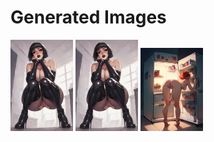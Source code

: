 # Generated Images



<img src="2025_10_26_01_thumb.webp" width="100"/> <img src="2025_10_26_02_thumb.webp" width="100"/> <img src="2025_10_26_03_thumb.webp" width="100"/>